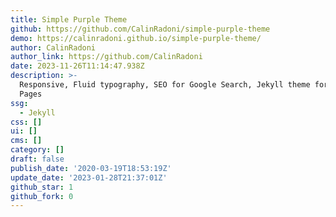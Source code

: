 ```yaml
---
title: Simple Purple Theme
github: https://github.com/CalinRadoni/simple-purple-theme
demo: https://calinradoni.github.io/simple-purple-theme/
author: CalinRadoni
author_link: https://github.com/CalinRadoni
date: 2023-11-26T11:14:47.938Z
description: >-
  Responsive, Fluid typography, SEO for Google Search, Jekyll theme for GitHub
  Pages
ssg:
  - Jekyll
css: []
ui: []
cms: []
category: []
draft: false
publish_date: '2020-03-19T18:53:19Z'
update_date: '2023-01-28T21:37:01Z'
github_star: 1
github_fork: 0
---
```

